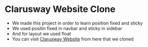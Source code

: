 # Clarusway Website Clone
- We made this project in order to learn position fixed and sticky
- We used positin fixed in navbar and sticky in sidebar
- And for layout we used float
- You can visit  [Clarusway Website](https://clarusway.com/full-stack-developer/) from here that we cloned  
